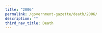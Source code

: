 ```yaml
---
title: "2006"
permalink: /government-gazette/death/2006/
description: ""
third_nav_title: Death
---
```

